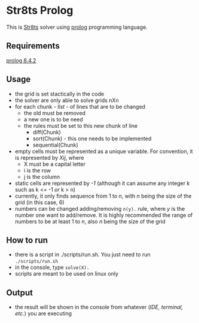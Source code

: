 # Str8ts Prolog
This is [Str8ts](https://www.janko.at/Raetsel/Straights/index.htm) solver using [prolog](https://pt.wikipedia.org/wiki/Prolog) programming language.

## Requirements
[prolog 8.4.2](https://www.swi-prolog.org/download/stable)

## Usage
- the grid is set stactically in the code
- the solver are only able to solve grids nXn
- for each chunk - _list_ - of lines that are to be changed
    - the old must be removed
    - a new one is to be need
    - the rules must be set to this new chunk of line
        - diff(Chunk)
        - sort(Chunk) - this one needs to be implemented
        - sequential(Chunk)
- empty cells must be represented as a unique variable. For convention, it is represented by _Xij_, where
    - X must be a capital letter
    - i is the row
    - j is the column
- static cells are represented by _-1_ (although it can assume any integer _k_ such as k <= -1 _or_ k > n)
- currently, it only finds sequence from 1 to _n_, with _n_ being the size of the grid (in this case, 6)
- numbers can be changed adding/removing `n(y).` rule, where _y_ is the number one want to add/remove. It is highly recommended the range of numbers to be at least 1 to _n_, also _n_ being the size of the grid

## How to run
- there is a script in ./scripts/run.sh. You just need to run `./scripts/run.sh`
- in the console, type `solve(X).`
- scripts are meant to be used on linux only

## Output
- the result will be shown in the console from whatever (_IDE, terminal, etc._) you are executing